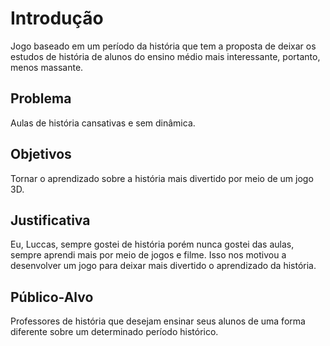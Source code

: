 # Introdução

Jogo baseado em um período da história que tem a proposta de deixar os estudos de história de alunos do ensino médio mais interessante, portanto, menos massante.

## Problema

Aulas de história cansativas e sem dinâmica.

## Objetivos

Tornar o aprendizado sobre a história mais divertido por meio de um jogo 3D.

## Justificativa

Eu, Luccas, sempre gostei de história porém nunca gostei das aulas, sempre aprendi mais por meio de jogos e filme. Isso nos motivou a desenvolver um jogo para deixar mais divertido o aprendizado da história.

## Público-Alvo

Professores de história que desejam ensinar seus alunos de uma forma diferente sobre um determinado período histórico.

